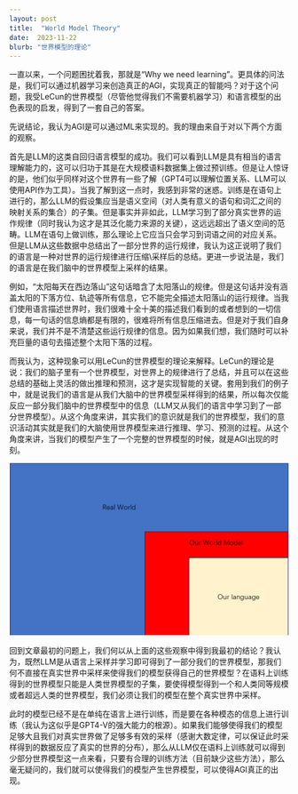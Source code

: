 ```yaml
---
layout: post
title:  "World Model Theory"
date:  2023-11-22
blurb: "世界模型的理论"
---
```

一直以来，一个问题困扰着我，那就是“Why we need learning”。更具体的问法是，我们可以通过机器学习来创造真正的AGI，实现真正的智能吗？对于这个问题，我受LeCun的世界模型（尽管他觉得我们不需要机器学习）和语言模型的出色表现的启发，得到了一套自己的答案。

先说结论，我认为AGI是可以通过ML来实现的。我的理由来自于对以下两个方面的观察。

首先是LLM的这类自回归语言模型的成功。我们可以看到LLM是具有相当的语言理解能力的，这可以归功于其是在大规模语料数据集上做过预训练。但是让人惊讶的是，他们似乎同样对这个世界有一些了解（GPT4可以理解位置关系、LLM可以使用API作为工具）。当我了解到这一点时，我感到非常的迷惑。训练是在语句上进行的，那么LLM的假设集应当是语义空间（对人类有意义的语句和词汇之间的映射关系的集合）的子集。但是事实并非如此，LLM学习到了部分真实世界的运作规律（同时我认为这才是其泛化能力来源的关键），这远远超出了语义空间的范畴。LLM在语句上做训练，那么理论上它应当只会学习到词语之间的对应关系。但是LLM从这些数据中总结出了一部分世界的运行规律，我认为这正说明了我们的语言是一种对世界的运行规律进行压缩\采样后的总结。更进一步说法是，我们的语言是在我们脑中的世界模型上采样的结果。

例如，“太阳每天在西边落山”这句话暗含了太阳落山的规律。但是这句话并没有涵盖太阳的下落方位、轨迹等所有信息，它不能完全描述太阳落山的运行规律。当我们使用语言描述世界时，我们很难十全十美的描述我们看到的或者想到的一切信息，每一句话的信息熵都是有限的，很难将所有信息压缩进去。但是对于我们自身来说，我们并不是不清楚这些运行规律的信息。因为如果我们想，我们随时可以补充巨量的语句去描述整个太阳下落的过程。

而我认为，这种现象可以用LeCun的世界模型的理论来解释。LeCun的理论是说：我们的脑子里有一个世界模型，对世界上的规律进行了总结，并且可以在这些总结的基础上灵活的做出推理和预测，这才是实现智能的关键。套用到我们的例子中，就是说我们的语言是从我们大脑中的世界模型采样得到的结果，所以每次仅能反应一部分我们脑中的世界模型中的信息（LLM又从我们的语言中学习到了一部分世界模型）。从这个角度来讲，其实我们的意识就是我们的世界模型，我们的意识活动其实就是我们的大脑使用世界模型来进行推理、学习、预测的过程。从这个角度来讲，当我们的模型产生了一个完整的世界模型的时候，就是AGI出现的时刻。

![这是图片](/assets/img/work/post-2023-11-22/1.png "World Moddl")

回到文章最初的问题上，我们何以从上面的这些观察中得到我最初的结论？我认为，既然LLM是从语言上采样并学习即可得到了一部分我们的世界模型，那我们何不直接在真实世界中采样来使得我们的模型获得自己的世界模型？在语料上训练得到的世界模型只能是人类世界模型的子集，要使得模型得到一个和人类同等规模或者超远人类的世界模型，我们必须让我们的模型在整个真实世界中采样。

此时的模型已经不是在单纯在语言上进行训练，而是要在各种模态的信息上进行训练（我认为这似乎是GPT4-V的强大能力的根源）。如果我们能够使得我们的模型足够大且我们对真实世界做了足够多有效的采样（感谢大数定律，可以保证此时采样得到的数据反应了真实的世界的分布），那么从LLM仅在语料上训练就可以得到少部分世界模型这一点来看，只要有合理的训练方法（目前缺少这些方法），那么毫无疑问的，我们就可以使得我们的模型产生世界模型，可以使得AGI真正的出现。